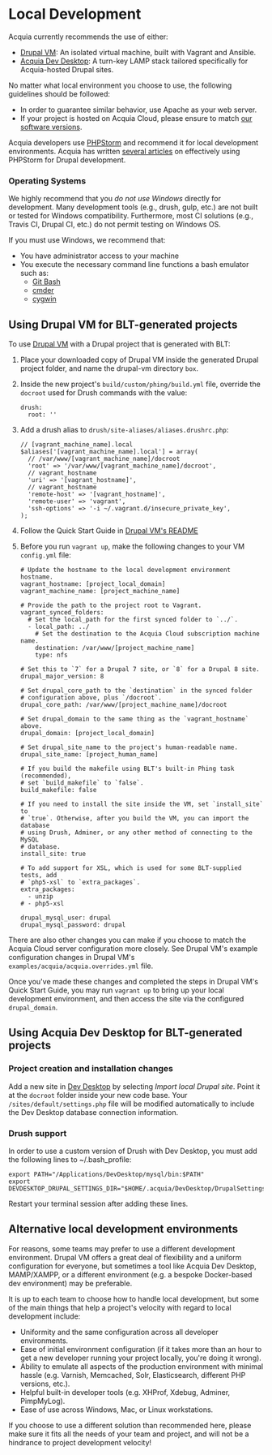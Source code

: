 # Local Development

Acquia currently recommends the use of either:

  * [Drupal VM](#drupal-vm): An isolated virtual machine, built with Vagrant and Ansible.
  * [Acquia Dev Desktop](#dd): A turn-key LAMP stack tailored specifically for Acquia-hosted Drupal sites.

No matter what local environment you choose to use, the following guidelines should be followed:

  * In order to guarantee similar behavior, use Apache as your web server.
  * If your project is hosted on Acquia Cloud, please ensure to match [our software versions](https://docs.acquia.com/cloud/arch/tech-platform).

Acquia developers use [PHPStorm](http://www.jetbrains.com/phpstorm/) and recommend it for local development environments. Acquia has written [several articles](https://docs.acquia.com/search/site/phpstorm) on effectively using PHPStorm for Drupal development.

### Operating Systems

We highly recommend that you *do not use Windows* directly for development. Many development tools (e.g., drush, gulp, etc.) are not built or tested for Windows compatibility. Furthermore, most CI solutions (e.g., Travis CI, Drupal CI, etc.) do not permit testing on Windows OS.

If you must use Windows, we recommend that:
* You have administrator access to your machine
* You execute the necessary command line functions a bash emulator such as:
    * [Git Bash](https://git-for-windows.github.io/)
    * [cmder](http://cmder.net/)
    * [cygwin](https://www.cygwin.com/)

## <a name="drupal-vm"></a>Using Drupal VM for BLT-generated projects

To use [Drupal VM](https://www.acquia.com/products-services/dev-desktop) with a Drupal project that is generated with BLT:

1. Place your downloaded copy of Drupal VM inside the generated Drupal project folder, and name the drupal-vm directory `box`.
2. Inside the new project's `build/custom/phing/build.yml` file, override the `docroot` used for Drush commands with the value:

    ```
    drush:
      root: ''
    ```
3. Add a drush alias to `drush/site-aliases/aliases.drushrc.php`:

    ```
    // [vagrant_machine_name].local
    $aliases['[vagrant_machine_name].local'] = array(
      // /var/www/[vagrant_machine_name]/docroot
      'root' => '/var/www/[vagrant_machine_name]/docroot',
      // vagrant_hostname
      'uri' => '[vagrant_hostname]',
      // vagrant_hostname
      'remote-host' => '[vagrant_hostname]',
      'remote-user' => 'vagrant',
      'ssh-options' => '-i ~/.vagrant.d/insecure_private_key',
    );
    ```
4. Follow the Quick Start Guide in [Drupal VM's README](https://github.com/geerlingguy/drupal-vm#quick-start-guide)
5. Before you run `vagrant up`, make the following changes to your VM `config.yml` file:

    ```
    # Update the hostname to the local development environment hostname.
    vagrant_hostname: [project_local_domain]
    vagrant_machine_name: [project_machine_name]

    # Provide the path to the project root to Vagrant.
    vagrant_synced_folders:
      # Set the local_path for the first synced folder to `../`.
      - local_path: ../
        # Set the destination to the Acquia Cloud subscription machine name.
        destination: /var/www/[project_machine_name]
        type: nfs

    # Set this to `7` for a Drupal 7 site, or `8` for a Drupal 8 site.
    drupal_major_version: 8

    # Set drupal_core_path to the `destination` in the synced folder
    # configuration above, plus `/docroot`.
    drupal_core_path: /var/www/[project_machine_name]/docroot

    # Set drupal_domain to the same thing as the `vagrant_hostname` above.
    drupal_domain: [project_local_domain]

    # Set drupal_site_name to the project's human-readable name.
    drupal_site_name: [project_human_name]

    # If you build the makefile using BLT's built-in Phing task (recommended),
    # set `build_makefile` to `false`.
    build_makefile: false

    # If you need to install the site inside the VM, set `install_site` to
    # `true`. Otherwise, after you build the VM, you can import the database
    # using Drush, Adminer, or any other method of connecting to the MySQL
    # database.
    install_site: true

    # To add support for XSL, which is used for some BLT-supplied tests, add
    # `php5-xsl` to `extra_packages`.
    extra_packages:
      - unzip
    # - php5-xsl

    drupal_mysql_user: drupal
    drupal_mysql_password: drupal
    ```


There are also other changes you can make if you choose to match the Acquia Cloud server configuration more closely. See Drupal VM's example configuration changes in Drupal VM's `examples/acquia/acquia.overrides.yml` file.

Once you've made these changes and completed the steps in Drupal VM's Quick Start Guide, you may run `vagrant up` to bring up your local development environment, and then access the site via the configured `drupal_domain`.

## <a name="dd"></a>Using Acquia Dev Desktop for BLT-generated projects

### Project creation and installation changes

Add a new site in [Dev Desktop](https://www.acquia.com/products-services/dev-desktop) by selecting _Import local Drupal site_. Point it at the `docroot` folder inside your new code base. Your `/sites/default/settings.php` file will be modified automatically to include the Dev Desktop database connection information.

### Drush support

In order to use a custom version of Drush with Dev Desktop, you must add the
following lines to ~/.bash_profile:

```
export PATH="/Applications/DevDesktop/mysql/bin:$PATH"
export DEVDESKTOP_DRUPAL_SETTINGS_DIR="$HOME/.acquia/DevDesktop/DrupalSettings"

```

Restart your terminal session after adding these lines.

## Alternative local development environments

For reasons, some teams may prefer to use a different development environment. Drupal VM offers a great deal of flexibility and a uniform configuration for everyone, but sometimes a tool like Acquia Dev Desktop, MAMP/XAMPP, or a different environment (e.g. a bespoke Docker-based dev environment) may be preferable.

It is up to each team to choose how to handle local development, but some of the main things that help a project's velocity with regard to local development include:

  - Uniformity and the same configuration across all developer environments.
  - Ease of initial environment configuration (if it takes more than an hour to get a new developer running your project locally, you're doing it wrong).
  - Ability to emulate all aspects of the production environment with minimal hassle (e.g. Varnish, Memcached, Solr, Elasticsearch, different PHP versions, etc.).
  - Helpful built-in developer tools (e.g. XHProf, Xdebug, Adminer, PimpMyLog).
  - Ease of use across Windows, Mac, or Linux workstations.

If you choose to use a different solution than recommended here, please make sure it fits all the needs of your team and project, and will not be a hindrance to project development velocity!
